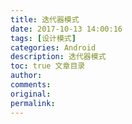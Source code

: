 ```yaml
---
title: 迭代器模式
date: 2017-10-13 14:00:16
tags: [设计模式]
categories: Android
description: 迭代器模式
toc: true 文章目录
author:
comments:
original:
permalink: 
---
```

